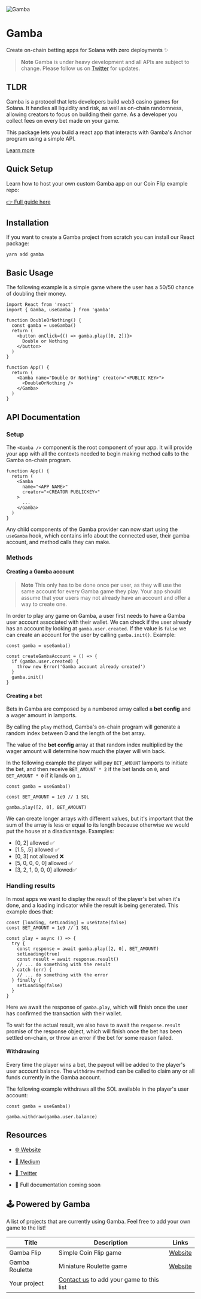 ![Gamba](https://user-images.githubusercontent.com/127314884/230608922-dfc7d430-7931-4bad-98e2-46de91e79fc3.png)

# Gamba
Create on-chain betting apps for Solana with zero deployments ✨

> **Note**
> Gamba is under heavy development and all APIs are subject to change. Please follow us on [Twitter](https://twitter.com/GambaLabs) for updates.

## TLDR

Gamba is a protocol that lets developers build web3 casino games for Solana. It handles all liquidity and risk, as well as on-chain randomness, allowing creators to focus on building their game. As a developer you collect fees on every bet made on your game.

This package lets you build a react app that interacts with Gamba's Anchor program using a simple API.

[Learn more](https://medium.com/@gambaLabs/what-is-gamba-721f6064e050)

## Quick Setup

Learn how to host your own custom Gamba app on our Coin Flip example repo:

[👉 Full guide here](https://github.com/gamba-labs/flip)

## Installation

If you want to create a Gamba project from scratch you can install our React package:

`yarn add gamba`

## Basic Usage

The following example is a simple game where the user has a 50/50 chance of doubling their money.

```tsx
import React from 'react'
import { Gamba, useGamba } from 'gamba'

function DoubleOrNothing() {
  const gamba = useGamba()
  return (
    <button onClick={() => gamba.play([0, 2])}>
      Double or Nothing
    </button>
  )
}

function App() {
  return (
    <Gamba name="Double Or Nothing" creator="<PUBLIC KEY>">
      <DoubleOrNothing />
    </Gamba>
  )
}
```

## API Documentation

### Setup

The `<Gamba />` component is the root component of your app. It will provide your app with all the contexts needed to begin making method calls to the Gamba on-chain program.

```tsx
function App() {
  return (
    <Gamba
      name="<APP NAME>"
      creator="<CREATOR PUBLICKEY>"
    >
      ...
    </Gamba>
  )
}
```

Any child components of the Gamba provider can now start using the `useGamba` hook, which contains info about the connected user, their gamba account, and method calls they can make.

### Methods

#### Creating a Gamba account

> **Note**
> This only has to be done once per user, as they will use the same account for every Gamba game they play.
> Your app should assume that your users may not already have an account and offer a way to create one.

In order to play any game on Gamba, a user first needs to have a Gamba user account associated with their wallet. We can check if the user already has an account by looking at `gamba.user.created`. If the value is `false` we can create an account for the user by calling `gamba.init()`. Example:

```tsx
const gamba = useGamba()

const createGambaAccount = () => {
  if (gamba.user.created) {
    throw new Error('Gamba account already created')
  }
  gamba.init()
}
```


#### Creating a bet

Bets in Gamba are composed by a numbered array called a **bet config** and a wager amount in lamports.

By calling the `play` method, Gamba's on-chain program will generate a random index between 0 and the length of the bet array.

The value of the **bet config** array at that random index multiplied by the wager amount will determine how much the player will win back.

In the following example the player will pay `BET_AMOUNT` lamports to initiate the bet, and then receive `BET_AMOUNT * 2` if the bet lands on `0`, and `BET_AMOUNT * 0` if it lands on `1`.

```tsx
const gamba = useGamba()

const BET_AMOUNT = 1e9 // 1 SOL

gamba.play([2, 0], BET_AMOUNT)
```

We can create longer arrays with different values, but it's important that the sum of the array is less or equal to its length because otherwise we would put the house at a disadvantage. Examples:

* [0, 2] allowed ✅
* [1.5, .5] allowed ✅
* [0, 3] not allowed ❌
* [5, 0, 0, 0, 0] allowed ✅
* [3, 2, 1, 0, 0, 0] allowed✅

### Handling results

In most apps we want to display the result of the player's bet when it's done, and a loading indicator while the result is being generated. This example does that:

```tsx
const [loading, setLoading] = useState(false)
const BET_AMOUNT = 1e9 // 1 SOL

const play = async () => {
  try {
    const response = await gamba.play([2, 0], BET_AMOUNT)
    setLoading(true)
    const result = await response.result()
    // ... do something with the result
  } catch (err) {
    // ... do something with the error
  } finally {
    setLoading(false)
  }
}
```

Here we await the response of `gamba.play`, which will finish once the user has confirmed the transaction with their wallet.

To wait for the actual result, we also have to await the `response.result` promise of the response object, which will finish once the bet has been settled on-chain, or throw an error if the bet for some reason failed.


#### Withdrawing

Every time the player wins a bet, the payout will be added to the player's user account balance. The `withdraw` method can be called to claim any or all funds currently in the Gamba account.

The following example withdraws all the SOL available in the player's user account:

```tsx
const gamba = useGamba()

gamba.withdraw(gamba.user.balance)
```

## Resources

* [🌐 Website](https://gamba.so)

* [🌿 Medium](https://medium.com/@gambaLabs/what-is-gamba-721f6064e050)

* [🐥 Twitter](https://twitter.com/GambaLabs)

* 📝 Full documentation coming soon

## 🕹️ Powered by Gamba

A list of projects that are currently using Gamba. Feel free to add your own game to the list!

| Title | Description | Links |
| --- | --- | --- |
| Gamba Flip | Simple Coin Flip game | [Website](https://flip.gamba.so) |
| Gamba Roulette | Miniature Roulette game | [Website](https://roulette.gamba.so) |
| Your project | [Contact us](https://twitter.com/GambaLabs) to add your game to this list | |
